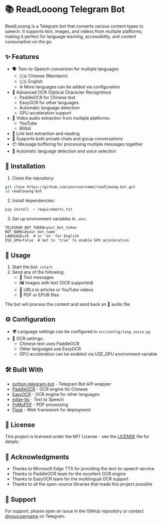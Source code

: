 # 📚 ReadLooong Telegram Bot

ReadLooong is a Telegram bot that converts various content types to speech. It supports text, images, and videos from multiple platforms, making it perfect for language learning, accessibility, and content consumption on the go.

## ✨ Features

- 🗣️ Text-to-Speech conversion for multiple languages
  - 🇨🇳 Chinese (Mandarin)
  - 🇺🇸 English
  - 🌐 More languages can be added via configuration
- 👀 Advanced OCR (Optical Character Recognition)
  - PaddleOCR for Chinese text
  - EasyOCR for other languages
  - Automatic language detection
  - GPU acceleration support
- 🎥 Video audio extraction from multiple platforms:
  - YouTube
  - Bilibili
- 🔗 Link text extraction and reading
- 👥 Supports both private chats and group conversations
- 📦 Message buffering for processing multiple messages together
- 🔄 Automatic language detection and voice selection

## 🚀 Installation

1. Clone the repository:
```bash
git clone https://github.com/yourusername/readlooong-bot.git
cd readlooong-bot
```

2. Install dependencies:
```bash
pip install -r requirements.txt
```

3. Set up environment variables in `.env`:
```env
TELEGRAM_BOT_TOKEN=your_bot_token
BOT_NAME=@your_bot_name
LANGUAGE=zh  # or 'en' for English
USE_GPU=false  # Set to 'true' to enable GPU acceleration
```

## 📖 Usage

1. Start the bot: `/start`
2. Send any of the following:
   - 📝 Text messages
   - 🖼️ Images with text (OCR supported)
   - 🔗 URLs to articles or YouTube videos
   - 📄 PDF or EPUB files

The bot will process the content and send back an 🎵 audio file.

## ⚙️ Configuration

- 🌍 Language settings can be configured in `src/config/lang_voice.py`
- 📸 OCR settings:
  - Chinese text uses PaddleOCR
  - Other languages use EasyOCR
  - GPU acceleration can be enabled via USE_GPU environment variable

## 🛠️ Built With

- [python-telegram-bot](https://python-telegram-bot.org/) - Telegram Bot API wrapper
- [PaddleOCR](https://github.com/PaddlePaddle/PaddleOCR) - OCR engine for Chinese
- [EasyOCR](https://github.com/JaidedAI/EasyOCR) - OCR engine for other languages
- [edge-tts](https://github.com/rany2/edge-tts) - Text to Speech
- [PyMuPDF](https://pymupdf.readthedocs.io/) - PDF processing
- [Flask](https://flask.palletsprojects.com/) - Web framework for deployment

## 📜 License

This project is licensed under the MIT License - see the [LICENSE](LICENSE) file for details.

## 🙏 Acknowledgments

- Thanks to Microsoft Edge TTS for providing the text-to-speech service
- Thanks to PaddleOCR team for the excellent OCR engine
- Thanks to EasyOCR team for the multilingual OCR support
- Thanks to all the open-source libraries that made this project possible

## 💬 Support

For support, please open an issue in the GitHub repository or contact [@yourusername](https://t.me/yourusername) on Telegram.


